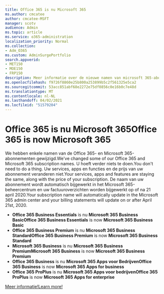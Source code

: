 ```yaml
---
title: Office 365 is nu Microsoft 365
ms.author: cmcatee
author: cmcatee-MSFT
manager: scotv
audience: Admin
ms.topic: article
ms.service: o365-administration
localization_priority: Normal
ms.collection:
- Adm_O365
ms.custom: AdminSurgePortfolio
search.appverid:
- MET150
- MOE150
- FRP150
description: Meer informatie over de nieuwe namen van microsoft 365-abonnementen.
ms.openlocfilehash: f9726f8860e25b800a253899b5c2f561325e5ca2
ms.sourcegitcommit: 53acc851abf68e2272e75df0856c0e16b0c7e48d
ms.translationtype: MT
ms.contentlocale: nl-NL
ms.lasthandoff: 04/02/2021
ms.locfileid: "51579204"
---
```

# <a name="office-365-is-now-microsoft-365"></a><span data-ttu-id="5efad-103">Office 365 is nu Microsoft 365</span><span class="sxs-lookup"><span data-stu-id="5efad-103">Office 365 is now Microsoft 365</span></span>

<span data-ttu-id="5efad-104">We hebben enkele namen van de Office 365- en Microsoft 365-abonnementen gewijzigd.</span><span class="sxs-lookup"><span data-stu-id="5efad-104">We've changed some of our Office 365 and Microsoft 365 subscription names.</span></span> <span data-ttu-id="5efad-105">U hoeft verder niets te doen.</span><span class="sxs-lookup"><span data-stu-id="5efad-105">You don't need to do a thing.</span></span> <span data-ttu-id="5efad-106">Uw services, apps en functies en de prijs van uw abonnement veranderen niet.</span><span class="sxs-lookup"><span data-stu-id="5efad-106">Your services, apps and features are staying the same, along with the price of your subscription.</span></span> <span data-ttu-id="5efad-107">De naam van uw abonnement wordt automatisch bijgewerkt in het Microsoft 365-beheercentrum en uw factuuroverzichten worden bijgewerkt op of na 21 april 2020.</span><span class="sxs-lookup"><span data-stu-id="5efad-107">Your subscription name will automatically update in the Microsoft 365 admin center and your billing statements will update on or after April 21st, 2020.</span></span>

- <span data-ttu-id="5efad-108">**Office 365 Business Essentials** is nu **Microsoft 365 Business Basic**</span><span class="sxs-lookup"><span data-stu-id="5efad-108">**Office 365 Business Essentials** is now **Microsoft 365 Business Basic**</span></span>
- <span data-ttu-id="5efad-109">**Office 365 Business Premium** is nu **Microsoft 365 Business Standard**</span><span class="sxs-lookup"><span data-stu-id="5efad-109">**Office 365 Business Premium** is now **Microsoft 365 Business Standard**</span></span>
- <span data-ttu-id="5efad-110">**Microsoft 365 Business** is nu **Microsoft 365 Business Premium**</span><span class="sxs-lookup"><span data-stu-id="5efad-110">**Microsoft 365 Business** is now **Microsoft 365 Business Premium**</span></span>
- <span data-ttu-id="5efad-111">**Office 365 Business** is nu **Microsoft 365 Apps voor Bedrijven**</span><span class="sxs-lookup"><span data-stu-id="5efad-111">**Office 365 Business** is now **Microsoft 365 Apps for business**</span></span>
- <span data-ttu-id="5efad-112">**Office 365 ProPlus** is nu **Microsoft 365 Apps voor bedrijven**</span><span class="sxs-lookup"><span data-stu-id="5efad-112">**Office 365 ProPlus** is now **Microsoft 365 Apps for enterprise**</span></span>

[<span data-ttu-id="5efad-113">Meer informatie!</span><span class="sxs-lookup"><span data-stu-id="5efad-113">Learn more!</span></span>](https://go.microsoft.com/fwlink/?linkid=2120533)
